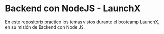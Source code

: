 # Backend con NodeJS - LaunchX
En este repositorio practico los temas vistos durante el bootcamp LaunchX, en su misión de Backend con Node JS.